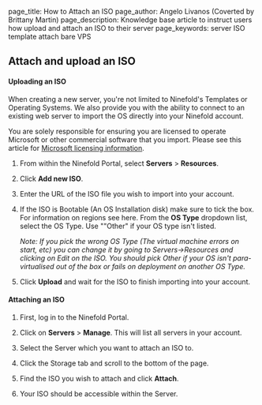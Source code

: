 page_title:       How to Attach an ISO
page_author:      Angelo Livanos (Coverted by Brittany Martin)
page_description: Knowledge base article to instruct users how upload and attach an ISO to their server
page_keywords:    server ISO template attach bare VPS

## Attach and upload an ISO

#### Uploading an ISO 

When creating a new server, you're not limited to Ninefold's Templates or Operating Systems. We also provide you with the ability to connect to an existing web server to import the OS directly into your Ninefold account.

You are solely responsible for ensuring you are licensed to operate Microsoft or other commercial software that you import. Please see this article for [Microsoft licensing information](microsoft_licensing_can_i_use_my_existing_software_and_licenses_on_ninefold.md).

1. From within the Ninefold Portal, select __Servers__ > __Resources__.

2. Click __Add new ISO__.

3. Enter the URL of the ISO file you wish to import into your account.

4. If the ISO is Bootable (An OS Installation disk) make sure to tick the box. For information on regions see here. From the __OS Type__ dropdown list, select the OS Type. Use ""Other" if your OS type isn't listed.

	_Note: If you pick the wrong OS Type (The virtual machine errors on start, etc) you can change it by going to Servers->Resources and clicking on Edit on the ISO. You should pick Other if your OS isn't para-virtualised out of the box or fails 	on deployment on another OS Type._

5. Click __Upload__ and wait for the ISO to finish importing into your account.

#### Attaching an ISO 

1. First, log in to the Ninefold Portal.

2. Click on __Servers__ > __Manage__. This will list all servers in your account.

3. Select the Server which you want to attach an ISO to.

4. Click the Storage tab and scroll to the bottom of the page.

5. Find the ISO you wish to attach and click __Attach__.

6. Your ISO should be accessible within the Server.
